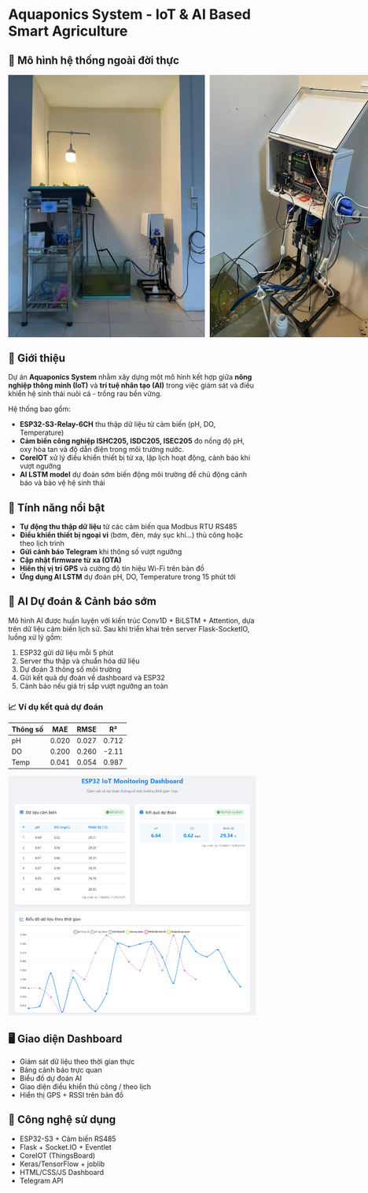 # Aquaponics System - IoT & AI Based Smart Agriculture

## 🌿 Mô hình hệ thống ngoài đời thực

<div style="display: flex; gap: 10px;">
  <img src="./image/smart_aquaponics_system.png" alt="Real System 1" width="400"/>
  <img src="./image/iot_real_system.jpg" alt="Real System 2" width="400"/>
</div>

## 📌 Giới thiệu

Dự án **Aquaponics System** nhằm xây dựng một mô hình kết hợp giữa **nông nghiệp thông minh (IoT)** và **trí tuệ nhân tạo (AI)** trong việc giám sát và điều khiển hệ sinh thái nuôi cá - trồng rau bền vững. 

Hệ thống bao gồm:

- **ESP32-S3-Relay-6CH** thu thập dữ liệu từ cảm biến (pH, DO, Temperature)
- **Cảm biến công nghiệp ISHC205, ISDC205, ISEC205** đo nồng độ pH, oxy hòa tan và độ dẫn điện trong môi trường nước.
- **CoreIOT** xử lý điều khiển thiết bị từ xa, lập lịch hoạt động, cảnh báo khi vượt ngưỡng
- **AI LSTM model** dự đoán sớm biến động môi trường để chủ động cảnh báo và bảo vệ hệ sinh thái

## 🧠 Tính năng nổi bật

- **Tự động thu thập dữ liệu** từ các cảm biến qua Modbus RTU RS485
- **Điều khiển thiết bị ngoại vi** (bơm, đèn, máy sục khí...) thủ công hoặc theo lịch trình
- **Gửi cảnh báo Telegram** khi thông số vượt ngưỡng
- **Cập nhật firmware từ xa (OTA)**
- **Hiển thị vị trí GPS** và cường độ tín hiệu Wi-Fi trên bản đồ
- **Ứng dụng AI LSTM** dự đoán pH, DO, Temperature trong 15 phút tới

## 🤖 AI Dự đoán & Cảnh báo sớm

Mô hình AI được huấn luyện với kiến trúc Conv1D + BiLSTM + Attention, dựa trên dữ liệu cảm biến lịch sử. Sau khi triển khai trên server Flask-SocketIO, luồng xử lý gồm:

1. ESP32 gửi dữ liệu mỗi 5 phút
2. Server thu thập và chuẩn hóa dữ liệu
3. Dự đoán 3 thông số môi trường
4. Gửi kết quả dự đoán về dashboard và ESP32
5. Cảnh báo nếu giá trị sắp vượt ngưỡng an toàn

### 📈 Ví dụ kết quả dự đoán

| Thông số | MAE   | RMSE  | R²     |
|----------|-------|-------|--------|
| pH       | 0.020 | 0.027 | 0.712  |
| DO       | 0.200 | 0.260 | -2.11  |
| Temp     | 0.041 | 0.054 | 0.987  |

![AI Prediction Sample](./image/AI_prediction_result.png)

## 🖥️ Giao diện Dashboard

- Giám sát dữ liệu theo thời gian thực
- Bảng cảnh báo trực quan
- Biểu đồ dự đoán AI
- Giao diện điều khiển thủ công / theo lịch
- Hiển thị GPS + RSSI trên bản đồ

## 🧰 Công nghệ sử dụng

- ESP32-S3 + Cảm biến RS485
- Flask + Socket.IO + Eventlet
- CoreIOT (ThingsBoard)
- Keras/TensorFlow + joblib
- HTML/CSS/JS Dashboard
- Telegram API
